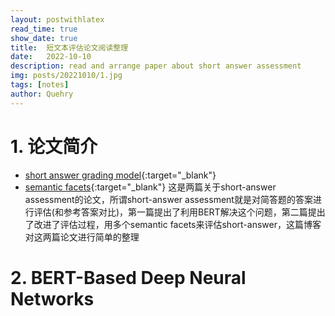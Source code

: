 ```yaml
---
layout: postwithlatex
read_time: true
show_date: true
title:  短文本评估论文阅读整理
date:   2022-10-10
description: read and arrange paper about short answer assessment
img: posts/20221010/1.jpg 
tags: [notes]
author: Quehry
---
```


# 1. 论文简介
- [short answer grading model](https://ieeexplore.ieee.org/abstract/document/9779091){:target="_blank"}
- [semantic facets](https://ieeexplore.ieee.org/abstract/document/9860098){:target="_blank"}
这是两篇关于short-answer assessment的论文，所谓short-answer assessment就是对简答题的答案进行评估(和参考答案对比)，第一篇提出了利用BERT解决这个问题，第二篇提出了改进了评估过程，用多个semantic facets来评估short-answer，这篇博客对这两篇论文进行简单的整理

# 2. BERT-Based Deep Neural Networks
